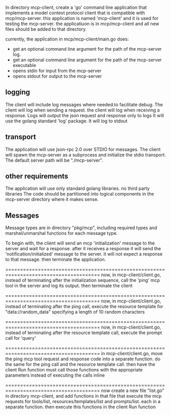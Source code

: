 In directory mcp-client, create a 'go' command line application that implements a model context protocol client that is compatible with mcp/mcp-server. this application is named 'mcp-client' and it is used for testing the mcp-server. the applicatiuon is in mcp/mcp-client and all new files should be added to that directory.

currently, the application in mcp/mcp-client/main.go does:
- get an optional command line argument for the path of the mcp-server log.
- get an optional command line argument for the path of the mcp-server executable
- opens stdin for input from the mcp-server
- opens stdout for output to the mcp-server

## logging
The client will include log messages  where needed to facilitate debug. 
The client will log when sending a request.
the client will log when receiving a response.
Logs will output the json request and response only to logs
It will use the golang standard 'log' package.
It will log to stdout

## transport
The application will use json-rpc 2.0 over STDIO  for messages. 
The client will spawn the mcp-server as a subprocess and initialize the stdio transport.
The default server path will be "./mcp-server". 

## other requirements
The application will use only standard golang libraries. no third party libraries 
The code should be partitioned into logical components in the mcp-server directory where it makes sense.

## Messages
Message  types are in directory "pkg/mcp", including required types and marshal/unmarshal functions for each message type.

To begin with, the client will send an mcp 'initialization' message to the server and wait for a response. after it receives a response it will send the 'notification/initialized' message to the server. it will not expect a response to that message. 
then terminate the application.

======================================================================================
now, in mcp-client/client.go, instead of terminating after the initialization sequence, call the 'ping' mcp tool in the server and log its output. then terminate the client 

======================================================================================
now, in mcp-client/client.go, instead of terminating after the ping call, execute the resource template for "data://random_data" specifying a length of 10 random characters

======================================================================================
now, in mcp-client/client.go, instead of terminating after the resource template call, execute the prompt call for 'query'

======================================================================================
in mcp-client/client.go, move the ping mcp tool request and response code into a separate function. do the same for the ping call and the resource template call. then have the client Run function must call those functions with the appropriate parameters instead of executing the calls inline

======================================================================================
now create a new file "list.go" in directory mcp-client, and add functions in that file that execute the mcp requests for tools/list, resources/templates/list and prompts/list. each in a separate function. then execute this functions in the client Run function 
